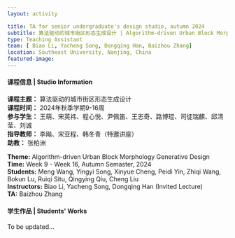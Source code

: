 ```yaml
---
layout: activity

title: TA for senior undergraduate's design studio, autumn 2024
subtitle: 算法驱动的城市街区形态生成设计 | Algorithm-driven Urban Block Morphology Generative Design 
type: Teaching Assistant
team: [ Biao Li, Yacheng Song, Dongqing Han, Baizhou Zhang]
location: Southeast University, Nanjing, China
featured-image: 
---
```


#### 课程信息 | Studio Information

**课程主题：** 算法驱动的城市街区形态生成设计  
**课程时间：** 2024年秋季学期9-16周  
**参与学生：** 王萌、宋英祎、程心悦、尹佩笛、王志奇、路博琨、司徒瑞麒、邱清莹、刘诚  
**指导教师：** 李飚、宋亚程、韩冬青（特邀讲座）  
**助教：** 张柏洲  

**Theme:** Algorithm-driven Urban Block Morphology Generative Design  
**Time:** Week 9 - Week 16, Autumn Semaster, 2024  
**Students:** Meng Wang, Yingyi Song, Xinyue Cheng, Peidi Yin, Zhiqi Wang, Bokun Lu, Ruiqi Situ, Qingying Qiu, Cheng Liu  
**Instructors:** Biao Li, Yacheng Song, Dongqing Han (Invited Lecture)  
**TA:** Baizhou Zhang

#### 学生作品 | Students' Works
To be updated...